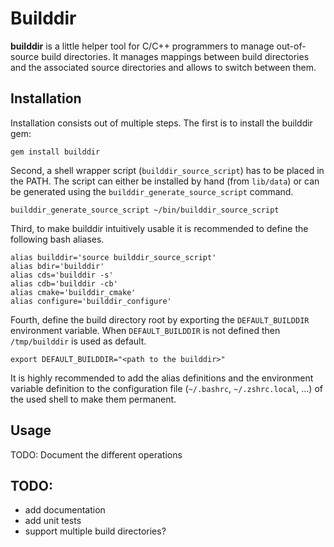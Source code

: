 ﻿# Builddir

**builddir** is a little helper tool for C/C++ programmers to manage
out-of-source build directories. It manages mappings between build directories
and the associated source directories and allows to switch between them.

## Installation

Installation consists out of multiple steps. The first is to install the
builddir gem:

    gem install builddir

Second, a shell wrapper script (`builddir_source_script`) has to be placed in
the PATH. The script can either be installed by hand (from `lib/data`) or can
be generated using the `builddir_generate_source_script` command.

    builddir_generate_source_script ~/bin/builddir_source_script

Third, to make builddir intuitively usable it is recommended to define the
following bash aliases.

    alias builddir='source builddir_source_script'
    alias bdir='builddir'
    alias cds='builddir -s'
    alias cdb='builddir -cb'
    alias cmake='builddir_cmake'
    alias configure='builddir_configure'

Fourth, define the build directory root by exporting the `DEFAULT_BUILDDIR`
environment variable. When `DEFAULT_BUILDDIR` is not defined then
`/tmp/builddir` is used as default.

    export DEFAULT_BUILDDIR="<path to the builddir>"

It is highly recommended to add the alias definitions and the environment
variable definition to the configuration file
(`~/.bashrc`, `~/.zshrc.local`, ...) of the used shell to make them permanent. 

## Usage

TODO: Document the different operations

## TODO:
* add documentation
* add unit tests
* support multiple build directories?
